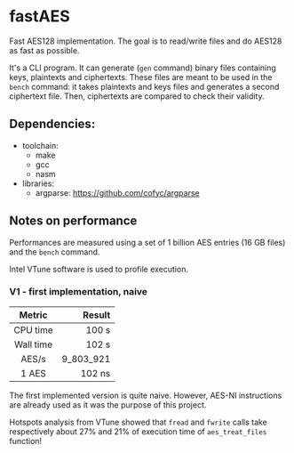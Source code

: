 # fastAES

Fast AES128 implementation. The goal is to read/write files and do AES128 as fast as possible.

It's a CLI program. It can generate (`gen` command) binary files containing keys, plaintexts and ciphertexts. These files are meant to be used in the `bench` command: it takes plaintexts and keys files and generates a second ciphertext file. Then, ciphertexts are compared to check their validity.


## Dependencies:
- toolchain:
    - make
    - gcc
    - nasm
- libraries:
    - argparse: https://github.com/cofyc/argparse

## Notes on performance

Performances are measured using a set of 1 billion AES entries (16 GB files) and the `bench` command.

Intel VTune software is used to profile execution.

### V1 - first implementation, naive

| Metric | Result |
| :-: | -: |
| CPU time | 100 s |
| Wall time | 102 s |
| AES/s | 9_803_921 |
| 1 AES | 102 ns |

The first implemented version is quite naive. However, AES-NI instructions are already used as it was the purpose of this project.

Hotspots analysis from VTune showed that `fread` and `fwrite` calls take respectively about 27% and 21% of execution time of `aes_treat_files` function!